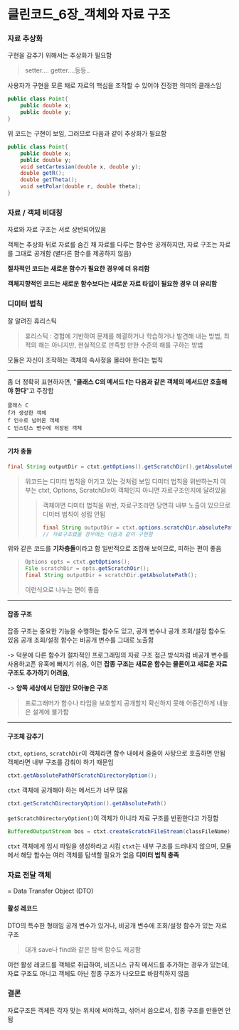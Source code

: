 # 클린코드\_6장_객체와 자료 구조

### 자료 추상화

구현을 감추기 위해서는 추상화가 필요함

> setter.... getter....등등..

사용자가 구현을 모른 채로 자료의 핵심을 조작할 수 있어야 진정한 의미의 클래스임

```java
public class Point{
    public double x;
    public double y;
}
```

위 코드는 구현이 보임, 그러므로 다음과 같이 추상화가 필요함

```java
public class Point{
    public double x;
    public double y;
    void setCartesian(double x, double y);
    double getR();
    double getTheta();
    void setPolar(double r, double theta);
}
```

### 자료 / 객체 비대칭

자료와 자료 구조는 서로 상반되어있음

객체는 추상화 뒤로 자료를 숨긴 채 자료를 다루는 함수만 공개하지만, 자료 구조는 자료를 그대로 공개함 (별다른 함수를 제공하지 않음)

**절차적인 코드는 새로운 함수가 필요한 경우에 더 유리함**

**객체지향적인 코드는 새로운 함수보다는 새로운 자료 타입이 필요한 경우 더 유리함**

### 디미터 법칙

잘 알려진 휴리스틱

> 휴리스틱 : 경험에 기반하여 문제를 해결하거나 학습하거나 발견해 내는 방법, 최적의 해는 아니지만, 현실적으로 만족할 만한 수준의 해를 구하는 방법

모듈은 자신이 조작하는 객체의 속사정을 몰라야 한다는 법칙

---

좀 더 정확히 표현하자면, "**클래스 C의 메서드 f는 다음과 같은 객체의 메서드만 호출해야 한다**"고 주장함

```
클래스 C
f가 생성한 객체
f 인수로 넘어온 객체
C 인스턴스 변수에 저장된 객체
```

---

#### 기차 충돌

```java
final String outputDir = ctxt.getOptions().getScratchDir().getAbsolutePath();
```

> 위코드는 디미터 법칙을 어기고 있는 것처럼 보임
> 디미터 법칙을 위반하는지 여부는 ctxt, Options, ScratchDir이 객체인지 아니면 자료구조인지에 달려있음
>
> > 객체이면 디미터 법칙을 위반, 자료구조라면 당연히 내부 노출이 있으므로 디미터 법칙이 성립 안됨
> >
> > ```java
> > final String outputDir = ctxt.options.scratchDir.absolutePath;
> > // 자료구조였을 경우에는 다음과 같이 구현함
> > ```

위와 같은 코드를 **기차충돌**이라고 함
일반적으로 조잡해 보이므로, 피하는 편이 좋음

> ```java
> Options opts = ctxt.getOptions();
> File scratchDir = opts.getScratchDir();
> final String outputDir = scratchDir.getAbsolutePath();
> ```
>
> 이런식으로 나누는 편이 좋음

---

#### 잡종 구조

잡종 구조는 중요한 기능을 수행하는 함수도 있고, 공개 변수나 공개 조회/설정 함수도 있음
공개 조회/설정 함수는 비공개 변수를 그대로 노출함

-> 덕분에 다른 함수가 절차적인 프로그래밍의 자료 구조 접근 방식처럼 비공개 변수를 사용하고픈 유혹에 빠지기 쉬움, 이런 **잡종 구조는 새로운 함수는 물론이고 새로운 자료 구조도 추가하기 어려움**,

-> **양쪽 세상에서 단점만 모아놓은 구조**

> 프로그래머가 함수나 타입을 보호할지 공개할지 확신하지 못해 어중간하게 내놓은 설계에 불가함

---

#### 구조체 감추기

`ctxt`, `options`, `scratchDir`이 객체라면 함수 내에서 줄줄이 사탕으로 호출하면 안됨
객체라면 내부 구조를 감춰야 하기 때문임

```java
ctxt.getAbsolutePathOfScratchDirectoryOption();
```

`ctxt` 객체에 공개해야 하는 메서드가 너무 많음

```java
ctxt.getScratchDirectoryOption().getAbsolutePath()
```

`getScratchDirectoryOption()`이 객체가 아니라 자료 구조를 반환한다고 가정함

```java
BufferedOutputStream bos = ctxt.createScratchFileStream(classFileName);
```

`ctxt` 객체에게 임시 파일을 생성하라고 시킴
`ctxt`는 내부 구조를 드러내지 않으며, 모듈에서 해당 함수는 여러 객체를 탐색할 필요가 없음
**디미터 법칙 충족**

### 자료 전달 객체

= Data Transfer Object (DTO)

#### 활성 레코드

DTO의 특수한 형태임
공개 변수가 있거나, 비공개 변수에 조회/설정 함수가 있는 자료구조

> 대개 save나 find와 같은 탐색 함수도 제공함

이런 활성 레코드를 객체로 취급하여, 비즈니스 규칙 메서드를 추가하는 경우가 있는데,
자료 구조도 아니고 객체도 아닌 잡종 구조가 나오므로 바람직하지 않음

### 결론

자료구조든 객체든 각자 맞는 위치에 써야하고, 섞어서 씀으로서, 잡종 구조를 만들면 안됨